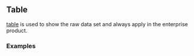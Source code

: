 ## Table

[table](https://material.google.com/components/data-tables.html) is used to show the raw data set and always apply in the enterprise product.

### Examples
